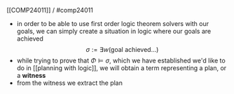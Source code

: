 [[COMP24011]] / #comp24011

- in order to be able to use first order logic theorem solvers with our goals, we can simply create a situation in logic where our goals are achieved
$$\sigma := \exists w(\textrm{goal achieved...})$$
- while trying to prove that $\Phi \models \sigma$, which we have established we'd like to do in [[planning with logic]], we will obtain a term representing a plan, or a **witness**
- from the witness we extract the plan